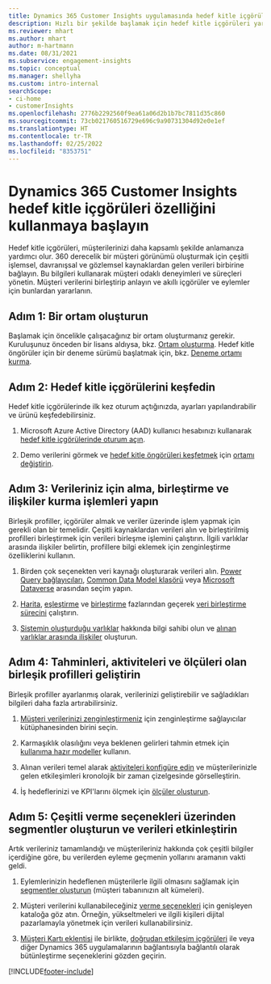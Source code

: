 ```yaml
---
title: Dynamics 365 Customer Insights uygulamasında hedef kitle içgörüleri özelliğini kullanmaya başlayın
description: Hızlı bir şekilde başlamak için hedef kitle içgörüleri yardım kaynaklarına genel bakış.
ms.reviewer: mhart
ms.author: mhart
author: m-hartmann
ms.date: 08/31/2021
ms.subservice: engagement-insights
ms.topic: conceptual
ms.manager: shellyha
ms.custom: intro-internal
searchScope:
- ci-home
- customerInsights
ms.openlocfilehash: 2776b2292560f9ea61a06d2b1b7bc7811d35c860
ms.sourcegitcommit: 73cb021760516729e696c9a90731304d92e0e1ef
ms.translationtype: HT
ms.contentlocale: tr-TR
ms.lasthandoff: 02/25/2022
ms.locfileid: "8353751"
---
```

# <a name="get-started-with-dynamics-365-customer-insights-audience-insights-capability"></a>Dynamics 365 Customer Insights hedef kitle içgörüleri özelliğini kullanmaya başlayın

Hedef kitle içgörüleri, müşterilerinizi daha kapsamlı şekilde anlamanıza yardımcı olur. 360 derecelik bir müşteri görünümü oluşturmak için çeşitli işlemsel, davranışsal ve gözlemsel kaynaklardan gelen verileri birbirine bağlayın. Bu bilgileri kullanarak müşteri odaklı deneyimleri ve süreçleri yönetin. Müşteri verilerini birleştirip anlayın ve akıllı içgörüler ve eylemler için bunlardan yararlanın.

## <a name="step-1-create-an-environment"></a>Adım 1: Bir ortam oluşturun

Başlamak için öncelikle çalışacağınız bir ortam oluşturmanız gerekir. Kuruluşunuz önceden bir lisans aldıysa, bkz. [Ortam oluşturma](create-environment.md). Hedef kitle öngörüler için bir deneme sürümü başlatmak için, bkz. [Deneme ortamı kurma](../trial-signup.md). 

## <a name="step-2-explore-audience-insights"></a>Adım 2: Hedef kitle içgörülerini keşfedin

Hedef kitle içgörülerinde ilk kez oturum açtığınızda, ayarları yapılandırabilir ve ürünü keşfedebilirsiniz.

1. Microsoft Azure Active Directory (AAD) kullanıcı hesabınızı kullanarak [hedef kitle içgörülerinde oturum açın](https://home.ci.ai.dynamics.com).

1. Demo verilerini görmek ve [hedef kitle öngörüleri keşfetmek](home.md) için [ortamı değiştirin](manage-environments.md#switch-environments).

##  <a name="step-3-ingest-unify-and-set-up-relationships-for-your-data"></a>Adım 3: Verileriniz için alma, birleştirme ve ilişkiler kurma işlemleri yapın

Birleşik profiller, içgörüler almak ve veriler üzerinde işlem yapmak için gerekli olan bir temelidir. Çeşitli kaynaklardan verileri alın ve birleştirilmiş profilleri birleştirmek için verileri birleşme işlemini çalıştırın. İlgili varlıklar arasında ilişkiler belirtin, profillere bilgi eklemek için zenginleştirme özelliklerini kullanın. 

1. Birden çok seçenekten veri kaynağı oluşturarak verileri alın. [Power Query bağlayıcıları](connect-power-query.md), [Common Data Model klasörü](connect-common-data-model.md) veya [Microsoft Dataverse](/dynamics365/customer-insights/audience-insights/connect-dataverse-managed-lake) arasından seçim yapın. 

1. [Harita](map-entities.md), [eşleştirme](match-entities.md) ve [birleştirme](merge-entities.md) fazlarından geçerek [veri birleştirme sürecini](data-unification.md) çalıştırın.

1. [Sistemin oluşturduğu varlıklar](entities.md) hakkında bilgi sahibi olun ve [alınan varlıklar arasında ilişkiler](relationships.md) oluşturun.
    
## <a name="step-4-enhance-unified-profiles-with-predictions-activities-and-measures"></a>Adım 4: Tahminleri, aktiviteleri ve ölçüleri olan birleşik profilleri geliştirin

Birleşik profiller ayarlanmış olarak, verilerinizi geliştirebilir ve sağladıkları bilgileri daha fazla artırabilirsiniz.

1. [Müşteri verilerinizi zenginleştirmeniz](enrichment-hub.md) için zenginleştirme sağlayıcılar kütüphanesinden birini seçin.

1. Karmaşıklık olasılığını veya beklenen gelirleri tahmin etmek için [kullanıma hazır modeller](predictions-overview.md) kullanın.

1. Alınan verileri temel alarak [aktiviteleri konfigüre edin](activities.md) ve müşterilerinizle gelen etkileşimleri kronolojik bir zaman çizelgesinde görselleştirin. 

1. İş hedeflerinizi ve KPI'larını ölçmek için [ölçüler oluşturun](measures.md).
 
## <a name="step-5-create-segments-and-activate-data-through-various-export-options"></a>Adım 5: Çeşitli verme seçenekleri üzerinden segmentler oluşturun ve verileri etkinleştirin

Artık verileriniz tamamlandığı ve müşterileriniz hakkında çok çeşitli bilgiler içerdiğine göre, bu verilerden eyleme geçmenin yollarını aramanın vakti geldi. 

1. Eylemlerinizin hedeflenen müşterilerle ilgili olmasını sağlamak için [segmentler oluşturun](segments.md) (müşteri tabanınızın alt kümeleri).

1. Müşteri verilerini kullanabileceğiniz [verme seçenekleri](export-destinations.md) için genişleyen kataloğa göz atın. Örneğin, yükseltmeleri ve ilgili kişileri dijital pazarlamayla yönetmek için verileri kullanabilirsiniz.

1. [Müşteri Kartı eklentisi](customer-card-add-in.md) ile birlikte, [doğrudan etkileşim içgörüleri](../engagement-insights/integrate-audience-insights-engagement-insights.md) ile veya diğer Dynamics 365 uygulamalarının bağlantısıyla bağlantılı olarak bütünleştirme seçeneklerini gözden geçirin.  


[!INCLUDE[footer-include](../includes/footer-banner.md)]